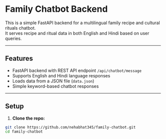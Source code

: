 # Family Chatbot Backend

This is a simple FastAPI backend for a multilingual family recipe and cultural rituals chatbot.  
It serves recipe and ritual data in both English and Hindi based on user queries.

---

## Features

- FastAPI backend with REST API endpoint `/api/chatbot/message`
- Supports English and Hindi language responses
- Loads data from a JSON file (`data.json`)
- Simple keyword-based chatbot responses

---

## Setup

1. **Clone the repo:**

```bash
git clone https://github.com/nehabhat345/family-chatbot.git
cd family-chatbot
